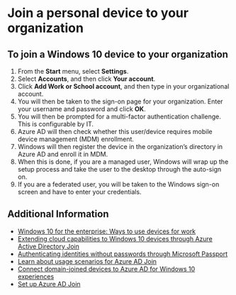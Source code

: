 

<properties 
	pageTitle="Join a personal device to your organization| Microsoft Azure" 
	description="Explains how users can register their personal Windows 10 computers to their corporate network, provides deployment steps for a BYOD scenario." 
	services="active-directory" 
	documentationCenter="" 
	authors="femila" 
	manager="stevenpo" 
	editor=""
	tags="azure-classic-portal"/>
<tags 
	ms.service="active-directory" 
	ms.workload="identity" 
	ms.tgt_pltfrm="na" 
	ms.devlang="na" 
	ms.topic="article" 
	ms.date="11/19/2015" 
	ms.author="femila"/>

# Join a personal device to your organization

To join a Windows 10 device to your organization
--------------------------------------------------------------------------------------------
1.	From the **Start** menu, select **Settings**. 
2.	Select **Accounts**, and then click **Your account**.
3.	Click **Add Work or School account**, and then type in your organizational account.
4.	You will then be taken to the sign-on page for your organization. Enter your username and password and click **OK**.
5.	You will then be prompted for a multi-factor authentication challenge. This is configurable by IT.
6.	Azure AD will then check whether this user/device requires mobile device management (MDM) enrollment. 
7.	Windows will then register the device in the organization’s directory in Azure AD and enroll it in MDM.
8.	When this is done, if you are a managed user, Windows will wrap up the setup process and take the user to the desktop through the auto-sign on.
9.	If you are a federated user, you will be taken to the Windows sign-on screen and have to enter your credentials.

## Additional Information
* [Windows 10 for the enterprise: Ways to use devices for work](active-directory-azureadjoin-windows10-devices-overview.md)
* [Extending cloud capabilities to Windows 10 devices through Azure Active Directory Join](active-directory-azureadjoin-user-upgrade.md)
* [Authenticating identities without passwords through Microsoft Passport](active-directory-azureadjoin-passport.md)
* [Learn about usage scenarios for Azure AD Join](active-directory-azureadjoin-deployment-aadjoindirect.md)
* [Connect domain-joined devices to Azure AD for Windows 10 experiences](active-directory-azureadjoin-devices-group-policy.md)
* [Set up Azure AD Join](active-directory-azureadjoin-setup.md)
